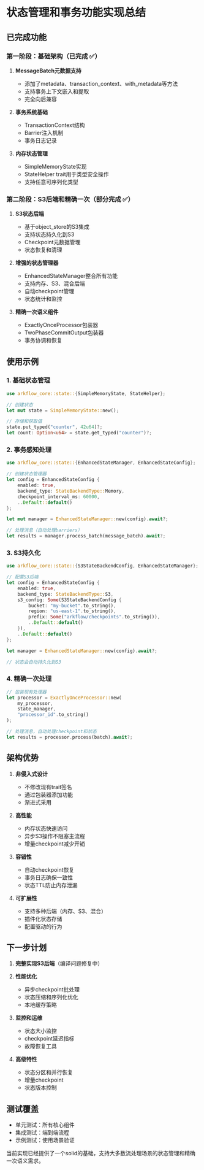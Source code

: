 # 状态管理和事务功能实现总结

## 已完成功能

### 第一阶段：基础架构（已完成 ✅）
1. **MessageBatch元数据支持**
   - 添加了metadata、transaction_context、with_metadata等方法
   - 支持事务上下文嵌入和提取
   - 完全向后兼容

2. **事务系统基础**
   - TransactionContext结构
   - Barrier注入机制
   - 事务日志记录

3. **内存状态管理**
   - SimpleMemoryState实现
   - StateHelper trait用于类型安全操作
   - 支持任意可序列化类型

### 第二阶段：S3后端和精确一次（部分完成 ✅）
1. **S3状态后端**
   - 基于object_store的S3集成
   - 支持状态持久化到S3
   - Checkpoint元数据管理
   - 状态恢复和清理

2. **增强的状态管理器**
   - EnhancedStateManager整合所有功能
   - 支持内存、S3、混合后端
   - 自动checkpoint管理
   - 状态统计和监控

3. **精确一次语义组件**
   - ExactlyOnceProcessor包装器
   - TwoPhaseCommitOutput包装器
   - 事务协调和恢复

## 使用示例

### 1. 基础状态管理

```rust
use arkflow_core::state::{SimpleMemoryState, StateHelper};

// 创建状态
let mut state = SimpleMemoryState::new();

// 存储和获取值
state.put_typed("counter", 42u64)?;
let count: Option<u64> = state.get_typed("counter")?;
```

### 2. 事务感知处理

```rust
use arkflow_core::state::{EnhancedStateManager, EnhancedStateConfig};

// 创建状态管理器
let config = EnhancedStateConfig {
    enabled: true,
    backend_type: StateBackendType::Memory,
    checkpoint_interval_ms: 60000,
    ..Default::default()
};

let mut manager = EnhancedStateManager::new(config).await?;

// 处理消息（自动处理barriers）
let results = manager.process_batch(message_batch).await?;
```

### 3. S3持久化

```rust
use arkflow_core::state::{S3StateBackendConfig, EnhancedStateManager};

// 配置S3后端
let config = EnhancedStateConfig {
    enabled: true,
    backend_type: StateBackendType::S3,
    s3_config: Some(S3StateBackendConfig {
        bucket: "my-bucket".to_string(),
        region: "us-east-1".to_string(),
        prefix: Some("arkflow/checkpoints".to_string()),
        ..Default::default()
    }),
    ..Default::default()
};

let manager = EnhancedStateManager::new(config).await?;

// 状态会自动持久化到S3
```

### 4. 精确一次处理

```rust
// 包装现有处理器
let processor = ExactlyOnceProcessor::new(
    my_processor,
    state_manager,
    "processor_id".to_string()
);

// 处理消息，自动处理checkpoint和状态
let results = processor.process(batch).await?;
```

## 架构优势

1. **非侵入式设计**
   - 不修改现有trait签名
   - 通过包装器添加功能
   - 渐进式采用

2. **高性能**
   - 内存状态快速访问
   - 异步S3操作不阻塞主流程
   - 增量checkpoint减少开销

3. **容错性**
   - 自动checkpoint恢复
   - 事务日志确保一致性
   - 状态TTL防止内存泄漏

4. **可扩展性**
   - 支持多种后端（内存、S3、混合）
   - 插件化状态存储
   - 配置驱动的行为

## 下一步计划

1. **完整实现S3后端**（编译问题修复中）
2. **性能优化**
   - 异步checkpoint批处理
   - 状态压缩和序列化优化
   - 本地缓存策略

3. **监控和运维**
   - 状态大小监控
   - checkpoint延迟指标
   - 故障恢复工具

4. **高级特性**
   - 状态分区和并行恢复
   - 增量checkpoint
   - 状态版本控制

## 测试覆盖

- 单元测试：所有核心组件
- 集成测试：端到端流程
- 示例测试：使用场景验证

当前实现已经提供了一个solid的基础，支持大多数流处理场景的状态管理和精确一次语义需求。